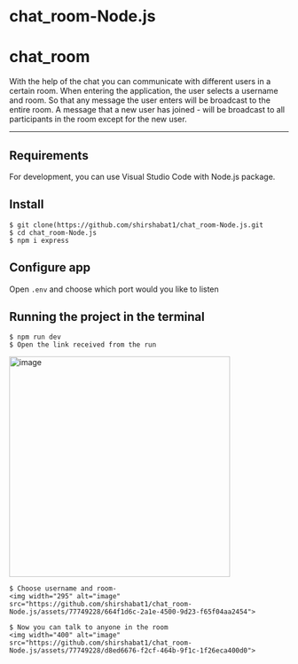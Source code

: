 # chat_room-Node.js

# chat_room

With the help of the chat you can communicate with different users in a certain room.
When entering the application, the user selects a username and room.
So that any message the user enters will be broadcast to the entire room.
A message that a new user has joined - will be broadcast to all participants in the room except for the new user.

---
## Requirements

For development, you can use Visual Studio Code with Node.js package. 

## Install

    $ git clone(https://github.com/shirshabat1/chat_room-Node.js.git
    $ cd chat_room-Node.js
    $ npm i express 

## Configure app

Open `.env` and choose which port would you like to listen

## Running the project in the terminal

    $ npm run dev
    $ Open the link received from the run
<img width="398" alt="image" src="https://github.com/shirshabat1/chat_room-Node.js/assets/77749228/f7e3f38c-ecab-4c0d-9ac4-4f822e08d344">

    $ Choose username and room- 
    <img width="295" alt="image" src="https://github.com/shirshabat1/chat_room-Node.js/assets/77749228/664f1d6c-2a1e-4500-9d23-f65f04aa2454">

    $ Now you can talk to anyone in the room
    <img width="400" alt="image" src="https://github.com/shirshabat1/chat_room-Node.js/assets/77749228/d8ed6676-f2cf-464b-9f1c-1f26eca400d0">








